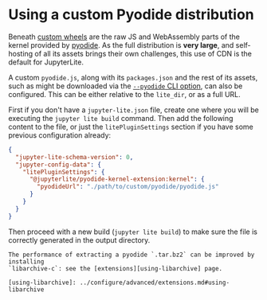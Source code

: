 # Using a custom Pyodide distribution

Beneath [custom wheels](./wheels.md) are the raw JS and WebAssembly parts of the kernel
provided by [pyodide](https://pyodide.org). As the full distribution is **very large**,
and self-hosting of all its assets brings their own challenges, this use of CDN is the
default for JupyterLite.

A custom `pyodide.js`, along with its `packages.json` and the rest of its assets, such
as might be downloaded via the
[`--pyodide` CLI option](../../reference/cli.ipynb#pyodide), can also be configured.
This can be either relative to the `lite_dir`, or as a full URL.

First if you don't have a `jupyter-lite.json` file, create one where you will be
executing the `jupyter lite build` command. Then add the following content to the file,
or just the `litePluginSettings` section if you have some previous configuration
already:

```json
{
  "jupyter-lite-schema-version": 0,
  "jupyter-config-data": {
    "litePluginSettings": {
      "@jupyterlite/pyodide-kernel-extension:kernel": {
        "pyodideUrl": "./path/to/custom/pyodide/pyodide.js"
      }
    }
  }
}
```

Then proceed with a new build (`jupyter lite build`) to make sure the file is correctly
generated in the output directory.

```{hint}
The performance of extracting a pyodide `.tar.bz2` can be improved by installing
`libarchive-c`: see the [extensions][using-libarchive] page.

[using-libarchive]: ../configure/advanced/extensions.md#using-libarchive
```
